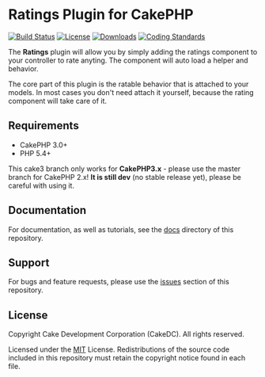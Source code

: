 # Ratings Plugin for CakePHP

[![Build Status](https://secure.travis-ci.org/dereuromark/cakephp-ratings.svg)](http://travis-ci.org/dereuromark/cakephp-ratings)
[![License](https://poser.pugx.org/dereuromark/cakephp-ratings/license)](https://packagist.org/packages/CakeDC/ratings)
[![Downloads](https://poser.pugx.org/dereuromark/cakephp-ratings/d/total.png)](https://packagist.org/packages/CakeDC/ratings)
[![Coding Standards](https://img.shields.io/badge/cs-PSR--2--R-yellow.svg)](https://github.com/php-fig-rectified/fig-rectified-standards)

The **Ratings** plugin will allow you by simply adding the ratings component to your controller to rate anyting. The component will auto load a helper and behavior.

The core part of this plugin is the ratable behavior that is attached to your models. In most cases you don't need attach it yourself, because the rating component will take care of it.

## Requirements

* CakePHP 3.0+
* PHP 5.4+

This cake3 branch only works for **CakePHP3.x** - please use the master branch for CakePHP 2.x!
**It is still dev** (no stable release yet), please be careful with using it.


## Documentation

For documentation, as well as tutorials, see the [docs](docs/) directory of this repository.

## Support

For bugs and feature requests, please use the [issues](https://github.com/dereuromark/cakephp-ratings/issues) section of this repository.

## License

Copyright Cake Development Corporation (CakeDC). All rights reserved.

Licensed under the [MIT](http://www.opensource.org/licenses/mit-license.php) License. Redistributions of the source code included in this repository must retain the copyright notice found in each file.